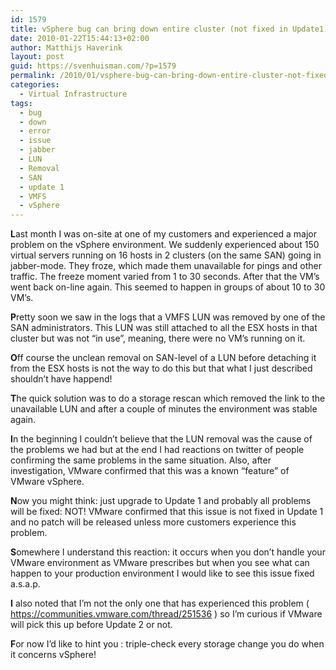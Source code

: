 ```yaml
---
id: 1579
title: vSphere bug can bring down entire cluster (not fixed in Update1).
date: 2010-01-22T15:44:13+02:00
author: Matthijs Haverink
layout: post
guid: https://svenhuisman.com/?p=1579
permalink: /2010/01/vsphere-bug-can-bring-down-entire-cluster-not-fixed-in-update1/
categories:
  - Virtual Infrastructure
tags:
  - bug
  - down
  - error
  - issue
  - jabber
  - LUN
  - Removal
  - SAN
  - update 1
  - VMFS
  - vSphere
---
```

**L**ast month I was on-site at one of my customers and experienced a major problem on the vSphere environment. We suddenly experienced about 150 virtual servers running on 16 hosts in 2 clusters (on the same SAN) going in jabber-mode. They froze, which made them unavailable for pings and other traffic. The freeze moment varied from 1 to 30 seconds. After that the VM&#8217;s went back on-line again. This seemed to happen in groups of about 10 to 30 VM’s.

**P**retty soon we saw in the logs that a VMFS LUN was removed by one of the SAN administrators. This LUN was still attached to all the ESX hosts in that cluster but was not “in use”, meaning, there were no VM’s running on it.

**O**ff course the unclean removal on SAN-level of a LUN before detaching it from the ESX hosts is not the way to do this but that what I just described shouldn&#8217;t have happend!

**T**he quick solution was <!--more-->to do a storage rescan which removed the link to the unavailable LUN and after a couple of minutes the environment was stable again.

**I**n the beginning I couldn’t believe that the LUN removal was the cause of the problems we had but at the end I had reactions on twitter of people confirming the same problems in the same situation. Also, after investigation, VMware confirmed that this was a known “feature” of VMware vSphere.

**N**ow you might think: just upgrade to Update 1 and probably all problems will be fixed: NOT! VMware confirmed that this issue is not fixed in Update 1 and no patch will be released unless more customers experience this problem.

**S**omewhere I understand this reaction: it occurs when you don’t handle your VMware environment as VMware prescribes but when you see what can happen to your production environment I would like to see this issue fixed a.s.a.p.

**I** also noted that I&#8217;m not the only one that has experienced this problem ( <a href="https://communities.vmware.com/thread/251536" target="_blank">https://communities.vmware.com/thread/251536</a> ) so I&#8217;m curious if VMware will pick this up before Update 2 or not.

**F**or now I&#8217;d like to hint you : triple-check every storage change you do when it concerns vSphere!